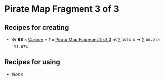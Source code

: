 # Pirate Map Fragment 3 of 3

## Recipes for creating

* 🛠️ **88** x [Carbon](<Carbon.md>) = **1** x [Pirate Map Fragment 3 of 3](<Pirate Map Fragment 3 of 3.md>) 💰 ∑ `1056.0` ➡️ ∑ `88.0` 📈 `-91.67%`


## Recipes for using

* _None_
